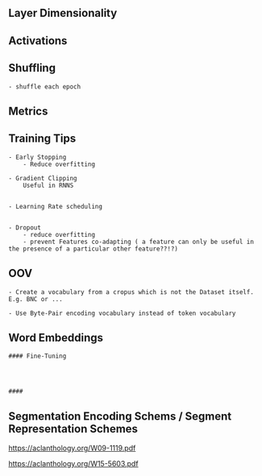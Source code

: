 



## Layer Dimensionality 




## Activations




## Shuffling

    - shuffle each epoch



## Metrics





## Training Tips

    - Early Stopping
        - Reduce overfitting

    - Gradient Clipping
        Useful in RNNS
    

    - Learning Rate scheduling


    - Dropout
        - reduce overfitting
        - prevent Features co-adapting ( a feature can only be useful in the presence of a particular other feature??!?)


## OOV
    

    - Create a vocabulary from a cropus which is not the Dataset itself. E.g. BNC or ...

    - Use Byte-Pair encoding vocabulary instead of token vocabulary


## Word Embeddings


    #### Fine-Tuning

    


    ####



## Segmentation Encoding Schems / Segment Representation Schemes



https://aclanthology.org/W09-1119.pdf
    
https://aclanthology.org/W15-5603.pdf